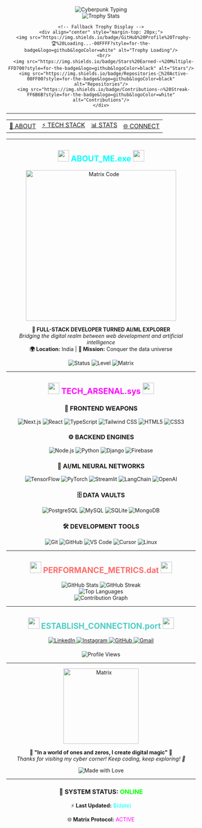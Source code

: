 <div align="center">
  <!-- Cyberpunk Header with Glowing Text -->
  <img src="https://readme-typing-svg.demolab.com?font=Orbitron&size=35&pause=1000&color=00FFFF&width=600&height=80&lines=SYSTEM_INITIALIZED;NEURAL_NETWORK_ACTIVE;WELCOME_TO_THE_MATRIX;ENTER_DHRUV_PATEL_16120.exe" alt="Cyberpunk Typing" />
  
  <!-- 3D Animated Profile Banner -->
  <div align="center">
    <img src="https://github-profile-trophy.vercel.app/?username=dhruvpatel16120&theme=darkhub&no-frame=true&no-bg=true&margin-w=4&margin-h=4&row=1&column=7" alt="Trophy Stats" onerror="this.style.display='none'"/>
    
    <!-- Fallback Trophy Display -->
    <div align="center" style="margin-top: 20px;">
      <img src="https://img.shields.io/badge/GitHub%20Profile%20Trophy-🏆%20Loading...-00FFFF?style=for-the-badge&logo=github&logoColor=white" alt="Trophy Loading"/>
      <br/>
      <img src="https://img.shields.io/badge/Stars%20Earned-⭐%20Multiple-FFD700?style=for-the-badge&logo=github&logoColor=black" alt="Stars"/>
      <img src="https://img.shields.io/badge/Repositories-📁%20Active-00FF00?style=for-the-badge&logo=github&logoColor=black" alt="Repositories"/>
      <img src="https://img.shields.io/badge/Contributions-🔥%20Streak-FF6B6B?style=for-the-badge&logo=github&logoColor=white" alt="Contributions"/>
    </div>
  </div>
</div>

---

<!-- Cyberpunk Navigation Bar -->
<div align="center">
  <table>
    <tr>
      <td align="center">
        <a href="#about">🔮 ABOUT</a>
      </td>
      <td align="center">
        <a href="#tech">⚡ TECH STACK</a>
      </td>
      <td align="center">
        <a href="#stats">📊 STATS</a>
      </td>
      <td align="center">
        <a href="#contact">🌐 CONNECT</a>
      </td>
    </tr>
  </table>
</div>

---

<!-- About Section with Sci-Fi Styling -->
<div id="about">
  <h2 align="center">
    <img src="https://media.giphy.com/media/hvRJCLFzcasrR4ia7z/giphy.gif" width="30px"/>
    <span style="color: #00FFFF;">ABOUT_ME.exe</span>
    <img src="https://media.giphy.com/media/hvRJCLFzcasrR4ia7z/giphy.gif" width="30px"/>
  </h2>
  
  <div align="center">
    <img src="https://media.giphy.com/media/26tn33aiTi1jkl0H6/giphy.gif" width="400" alt="Matrix Code"/>
  </div>
  
  <p align="center">
    <strong>🚀 FULL-STACK DEVELOPER TURNED AI/ML EXPLORER</strong><br/>
    <em>Bridging the digital realm between web development and artificial intelligence</em><br/>
    <strong>🌍 Location:</strong> India | <strong>🎯 Mission:</strong> Conquer the data universe
  </p>
  
  <!-- Animated Status Badge -->
  <div align="center">
    <img src="https://img.shields.io/badge/Status-ONLINE-brightgreen?style=for-the-badge&logo=matrix&logoColor=00ff00" alt="Status"/>
    <img src="https://img.shields.io/badge/Level-99%20Hacker-blue?style=for-the-badge&logo=github&logoColor=white" alt="Level"/>
    <img src="https://img.shields.io/badge/Matrix-Connected-00ffff?style=for-the-badge&logo=terminal&logoColor=black" alt="Matrix"/>
  </div>
</div>

---

<!-- Technology Stack with 3D Icons -->
<div id="tech">
  <h2 align="center">
    <img src="https://media.giphy.com/media/3oKIPnAiaMCws8nOsE/giphy.gif" width="30px"/>
    <span style="color: #FF00FF;">TECH_ARSENAL.sys</span>
    <img src="https://media.giphy.com/media/3oKIPnAiaMCws8nOsE/giphy.gif" width="30px"/>
  </h2>
  
  <!-- Frontend Technologies -->
  <h3 align="center">🎨 FRONTEND WEAPONS</h3>
  <div align="center">
    <img src="https://img.shields.io/badge/Next.js-000000?style=for-the-badge&logo=next.js&logoColor=white" alt="Next.js"/>
    <img src="https://img.shields.io/badge/React-20232A?style=for-the-badge&logo=react&logoColor=61DAFB" alt="React"/>
    <img src="https://img.shields.io/badge/TypeScript-007ACC?style=for-the-badge&logo=typescript&logoColor=white" alt="TypeScript"/>
    <img src="https://img.shields.io/badge/Tailwind_CSS-38B2AC?style=for-the-badge&logo=tailwind-css&logoColor=white" alt="Tailwind CSS"/>
    <img src="https://img.shields.io/badge/HTML5-E34F26?style=for-the-badge&logo=html5&logoColor=white" alt="HTML5"/>
    <img src="https://img.shields.io/badge/CSS3-1572B6?style=for-the-badge&logo=css3&logoColor=white" alt="CSS3"/>
  </div>
  
  <!-- Backend Technologies -->
  <h3 align="center">⚙️ BACKEND ENGINES</h3>
  <div align="center">
    <img src="https://img.shields.io/badge/Node.js-43853D?style=for-the-badge&logo=node.js&logoColor=white" alt="Node.js"/>
    <img src="https://img.shields.io/badge/Python-3776AB?style=for-the-badge&logo=python&logoColor=white" alt="Python"/>
    <img src="https://img.shields.io/badge/Django-092E20?style=for-the-badge&logo=django&logoColor=white" alt="Django"/>
    <img src="https://img.shields.io/badge/Firebase-FFCA28?style=for-the-badge&logo=firebase&logoColor=black" alt="Firebase"/>
  </div>
  
  <!-- AI/ML Technologies -->
  <h3 align="center">🤖 AI/ML NEURAL NETWORKS</h3>
  <div align="center">
    <img src="https://img.shields.io/badge/TensorFlow-FF6F00?style=for-the-badge&logo=tensorflow&logoColor=white" alt="TensorFlow"/>
    <img src="https://img.shields.io/badge/PyTorch-EE4C2C?style=for-the-badge&logo=pytorch&logoColor=white" alt="PyTorch"/>
    <img src="https://img.shields.io/badge/Streamlit-FF4B4B?style=for-the-badge&logo=streamlit&logoColor=white" alt="Streamlit"/>
    <img src="https://img.shields.io/badge/LangChain-00FF00?style=for-the-badge&logo=langchain&logoColor=black" alt="LangChain"/>
    <img src="https://img.shields.io/badge/OpenAI-412991?style=for-the-badge&logo=openai&logoColor=white" alt="OpenAI"/>
  </div>
  
  <!-- Database Technologies -->
  <h3 align="center">🗄️ DATA VAULTS</h3>
  <div align="center">
    <img src="https://img.shields.io/badge/PostgreSQL-316192?style=for-the-badge&logo=postgresql&logoColor=white" alt="PostgreSQL"/>
    <img src="https://img.shields.io/badge/MySQL-00000F?style=for-the-badge&logo=mysql&logoColor=white" alt="MySQL"/>
    <img src="https://img.shields.io/badge/SQLite-07405E?style=for-the-badge&logo=sqlite&logoColor=white" alt="SQLite"/>
    <img src="https://img.shields.io/badge/MongoDB-4EA94B?style=for-the-badge&logo=mongodb&logoColor=white" alt="MongoDB"/>
  </div>
  
  <!-- Development Tools -->
  <h3 align="center">🛠️ DEVELOPMENT TOOLS</h3>
  <div align="center">
    <img src="https://img.shields.io/badge/Git-F05032?style=for-the-badge&logo=git&logoColor=white" alt="Git"/>
    <img src="https://img.shields.io/badge/GitHub-100000?style=for-the-badge&logo=github&logoColor=white" alt="GitHub"/>
    <img src="https://img.shields.io/badge/VS_Code-007ACC?style=for-the-badge&logo=visual-studio-code&logoColor=white" alt="VS Code"/>
    <img src="https://img.shields.io/badge/Cursor-00FF00?style=for-the-badge&logo=cursor&logoColor=black" alt="Cursor"/>
    <img src="https://img.shields.io/badge/Linux-FCC624?style=for-the-badge&logo=linux&logoColor=black" alt="Linux"/>
  </div>
</div>

---

<!-- Statistics Section with Animated Cards -->
<div id="stats">
  <h2 align="center">
    <img src="https://media.giphy.com/media/3o7abKhOpu0NwenH3O/giphy.gif" width="30px"/>
    <span style="color: #FF6B6B;">PERFORMANCE_METRICS.dat</span>
    <img src="https://media.giphy.com/media/3o7abKhOpu0NwenH3O/giphy.gif" width="30px"/>
  </h2>
  
  <!-- GitHub Stats Cards -->
  <div align="center">
    <img src="https://github-readme-stats.vercel.app/api?username=dhruvpatel16120&show_icons=true&theme=radical&hide_border=true&bg_color=0D1117&title_color=00FFFF&text_color=FFFFFF&icon_color=FF00FF" alt="GitHub Stats"/>
    <img src="https://github-readme-streak-stats.herokuapp.com/?user=dhruvpatel16120&theme=radical&hide_border=true&background=0D1117&stroke=00FFFF&ring=FF00FF&fire=FF6B6B&currStreakNum=FFFFFF&sideNums=00FFFF&currStreakLabel=FF00FF&sideLabels=FF6B6B" alt="GitHub Streak"/>
  </div>
  
  <!-- Top Languages -->
  <div align="center">
    <img src="https://github-readme-stats.vercel.app/api/top-langs/?username=dhruvpatel16120&layout=compact&theme=radical&hide_border=true&bg_color=0D1117&title_color=00FFFF&text_color=FFFFFF&langs_count=8" alt="Top Languages"/>
  </div>
  
  <!-- Contribution Graph -->
  <div align="center">
    <img src="https://github-readme-activity-graph.vercel.app/graph?username=dhruvpatel16120&theme=react-dark&hide_border=true&bg_color=0D1117&color=00FFFF&line=FF00FF&point=FF6B6B" alt="Contribution Graph"/>
  </div>
</div>

---

<!-- Contact Section with Sci-Fi Elements -->
<div id="contact">
  <h2 align="center">
    <img src="https://media.giphy.com/media/26ufcVAJHVizJY6uI/giphy.gif" width="30px"/>
    <span style="color: #4ECDC4;">ESTABLISH_CONNECTION.port</span>
    <img src="https://media.giphy.com/media/26ufcVAJHVizJY6uI/giphy.gif" width="30px"/>
  </h2>
  
  <!-- Social Media Links with Hover Effects -->
  <div align="center">
    <a href="https://linkedin.com/in/dhruvpatel16120" target="_blank">
      <img src="https://img.shields.io/badge/LinkedIn-0077B5?style=for-the-badge&logo=linkedin&logoColor=white" alt="LinkedIn"/>
    </a>
    <a href="https://instagram.com/dhruv_patel_16120" target="_blank">
      <img src="https://img.shields.io/badge/Instagram-E4405F?style=for-the-badge&logo=instagram&logoColor=white" alt="Instagram"/>
    </a>
    <a href="https://github.com/dhruvpatel16120" target="_blank">
      <img src="https://img.shields.io/badge/GitHub-100000?style=for-the-badge&logo=github&logoColor=white" alt="GitHub"/>
    </a>
    <a href="mailto:dhruvpatel16120@gmail.com">
      <img src="https://img.shields.io/badge/Gmail-D14836?style=for-the-badge&logo=gmail&logoColor=white" alt="Gmail"/>
    </a>
  </div>
  
  <!-- Profile Views Counter -->
  <div align="center" style="margin-top: 20px;">
    <img src="https://komarev.com/ghpvc/?username=dhruvpatel16120&label=PROFILE%20VISITS&color=00FFFF&style=for-the-badge&labelColor=0D1117" alt="Profile Views"/>
  </div>
</div>

---

<!-- Footer with Matrix Effect -->
<div align="center">
  <img src="https://media.giphy.com/media/3o7abKhOpu0NwenH3O/giphy.gif" width="200" alt="Matrix"/>
  <p align="center">
    <strong>🌌 "In a world of ones and zeros, I create digital magic" 🌌</strong><br/>
    <em>Thanks for visiting my cyber corner! Keep coding, keep exploring! 🚀</em>
  </p>
  
  <!-- Animated Footer Badge -->
  <div align="center">
    <img src="https://img.shields.io/badge/Made%20with%20%E2%9D%A4%20by-Dhruv%20Patel-FF00FF?style=for-the-badge&logo=github&logoColor=white" alt="Made with Love"/>
  </div>
</div>

---

<!-- Additional Cyberpunk Elements -->
<div align="center">
  <h3>🔄 SYSTEM STATUS: <span style="color: #00FF00;">ONLINE</span></h3>
  <p>⚡ <strong>Last Updated:</strong> <span style="color: #00FFFF;">$(date)</span></p>
  <p>🌐 <strong>Matrix Protocol:</strong> <span style="color: #FF00FF;">ACTIVE</span></p>
</div>
